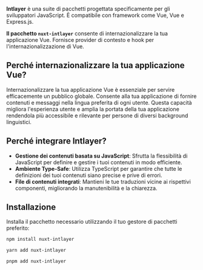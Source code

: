 **Intlayer** è una suite di pacchetti progettata specificamente per gli sviluppatori JavaScript. È compatibile con framework come Vue, Vue e Express.js.

**Il pacchetto `nuxt-intlayer`** consente di internazionalizzare la tua applicazione Vue. Fornisce provider di contesto e hook per l'internazionalizzazione di Vue.

## Perché internazionalizzare la tua applicazione Vue?

Internazionalizzare la tua applicazione Vue è essenziale per servire efficacemente un pubblico globale. Consente alla tua applicazione di fornire contenuti e messaggi nella lingua preferita di ogni utente. Questa capacità migliora l'esperienza utente e amplia la portata della tua applicazione rendendola più accessibile e rilevante per persone di diversi background linguistici.

## Perché integrare Intlayer?

- **Gestione dei contenuti basata su JavaScript**: Sfrutta la flessibilità di JavaScript per definire e gestire i tuoi contenuti in modo efficiente.
- **Ambiente Type-Safe**: Utilizza TypeScript per garantire che tutte le definizioni dei tuoi contenuti siano precise e prive di errori.
- **File di contenuti integrati**: Mantieni le tue traduzioni vicine ai rispettivi componenti, migliorando la manutenibilità e la chiarezza.

## Installazione

Installa il pacchetto necessario utilizzando il tuo gestore di pacchetti preferito:

```bash packageManager="npm"
npm install nuxt-intlayer
```

```bash packageManager="yarn"
yarn add nuxt-intlayer
```

```bash packageManager="pnpm"
pnpm add nuxt-intlayer
```
